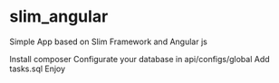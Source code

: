 # slim_angular
Simple App based on Slim Framework and Angular js

Install composer
Configurate your database in api/configs/global
Add tasks.sql
Enjoy
